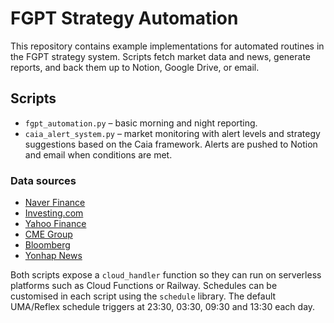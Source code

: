 # FGPT Strategy Automation

This repository contains example implementations for automated routines in the FGPT strategy system. Scripts fetch market data and news, generate reports, and back them up to Notion, Google Drive, or email.

## Scripts

- `fgpt_automation.py` – basic morning and night reporting.
- `caia_alert_system.py` – market monitoring with alert levels and strategy suggestions based on the Caia framework. Alerts are pushed to Notion and email when conditions are met.

### Data sources

- [Naver Finance](https://finance.naver.com)
- [Investing.com](https://www.investing.com)
- [Yahoo Finance](https://finance.yahoo.com)
- [CME Group](https://www.cmegroup.com)
- [Bloomberg](https://www.bloomberg.com)
- [Yonhap News](https://www.yna.co.kr)

Both scripts expose a `cloud_handler` function so they can run on serverless platforms such as Cloud Functions or Railway.
Schedules can be customised in each script using the `schedule` library. The default UMA/Reflex schedule triggers at 23:30, 03:30, 09:30 and 13:30 each day.
